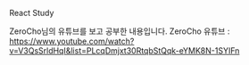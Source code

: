 React Study

ZeroCho님의 유튜브를 보고 공부한 내용입니다.
ZeroCho 유튜브 : https://www.youtube.com/watch?v=V3QsSrldHqI&list=PLcqDmjxt30RtqbStQqk-eYMK8N-1SYIFn